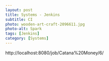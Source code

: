 ```yaml
---
layout: post
title: Systems - Jenkins
subtitle: CI
photo: wooden-art-craft-2096611.jpg
photo-alt: Spark
tags: [Jenkins]
category: [Systems]
---
```


http://localhost:8080/job/Catana%20Money/6/